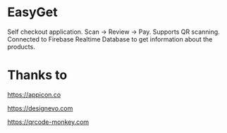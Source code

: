 # EasyGet
Self checkout application. Scan -> Review -> Pay. Supports QR scanning. Connected to Firebase Realtime Database to get information about the products.


# Thanks to
https://appicon.co

https://designevo.com

https://qrcode-monkey.com
